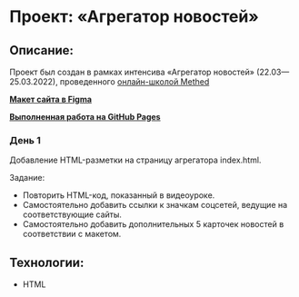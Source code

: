# Проект: «Агрегатор новостей»

## Описание:
Проект был создан в рамках интенсива «Агрегатор новостей» (22.03—25.03.2022), проведенного [онлайн-школой Methed](https://methed.ru/)

**[Макет сайта в Figma](https://www.figma.com/file/RoVKEmePmyt5Ef7YJCOHMw/NEWS-(Intensive)?node-id=0%3A1)**

**[Выполненная работа на GitHub Pages](https://akimoveduard.github.io/methed-intensive/)**

### День 1
Добавление HTML-разметки на страницу агрегатора index.html.

Задание:
* Повторить HTML-код, показанный в видеоуроке.
* Самостоятельно добавить ссылки к значкам соцсетей, ведущие на соответствующие сайты.
* Самостоятельно добавить дополнительных 5 карточек новостей в соответствии с макетом.

## Технологии:
* HTML